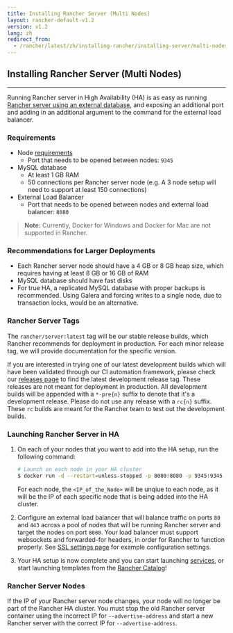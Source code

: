 ```yaml
---
title: Installing Rancher Server (Multi Nodes)
layout: rancher-default-v1.2
version: v1.2
lang: zh
redirect_from:
  - /rancher/latest/zh/installing-rancher/installing-server/multi-nodes/
---
```


## Installing Rancher Server (Multi Nodes)
---

Running Rancher server in High Availability (HA) is as easy as running [Rancher server using an external database]({{site.baseurl}}/rancher/{{page.version}}/{{page.lang}}/installing-rancher/installing-server/#using-an-external-database), and exposing an additional port and adding in an additional argument to the command for the external load balancer.

### Requirements

* Node [requirements]({{site.baseurl}}/rancher/{{page.version}}/{{page.lang}}/installing-rancher/installing-server/#requirements)
    * Port that needs to be opened between nodes: `9345`
* MySQL database
    * At least 1 GB RAM
    * 50 connections per Rancher server node (e.g. A 3 node setup will need to support at least 150 connections)
* External Load Balancer
    * Port that needs to be opened between nodes and external load balancer: `8080`

> **Note:** Currently, Docker for Windows and Docker for Mac are not supported in Rancher.

### Recommendations for Larger Deployments

* Each Rancher server node should have a 4 GB or 8 GB heap size, which requires having at least 8 GB or 16 GB of RAM
* MySQL database should have fast disks
* For true HA, a replicated MySQL database with proper backups is recommended. Using Galera and forcing writes to a single node, due to transaction locks, would be an alternative.

### Rancher Server Tags

The `rancher/server:latest` tag will be our stable release builds, which Rancher recommends for deployment in production. For each minor release tag, we will provide documentation for the specific version.

If you are interested in trying one of our latest development builds which will have been validated through our CI automation framework, please check our [releases page](https://github.com/rancher/rancher/releases) to find the latest development release tag. These releases are not meant for deployment in production. All development builds will be appended with a `*-pre{n}` suffix to denote that it's a development release. Please do not use any release with a `rc{n}` suffix. These `rc` builds are meant for the Rancher team to test out the development builds.

### Launching Rancher Server in HA

1. On each of your nodes that you want to add into the HA setup, run the following command:

   ```bash
   # Launch on each node in your HA cluster
   $ docker run -d --restart=unless-stopped -p 8080:8080 -p 9345:9345 rancher/server --db-host myhost.example.com --db-port 3306 --db-user username --db-pass password --db-name cattle --advertise-address <IP_of_the_Node>
   ```

   For each node, the `<IP_of_the_Node>` will be unqiue to each node, as it will be the IP of each specific node that is being added into the HA cluster.

2. Configure an external load balancer that will balance traffic on ports `80` and `443` across a pool of nodes that will be running Rancher server and target the nodes on port `8080`. Your load balancer must support websockets and forwarded-for headers, in order for Rancher to function properly. See [SSL settings page]({{site.baseurl}}/rancher/{{page.version}}/{{page.lang}}//installing-rancher/installing-server/basic-ssl-config/) for example configuration settings.

3. Your HA setup is now complete and you can start launching [services]({{site.baseurl}}/rancher/{{page.version}}/{{page.lang}}/cattle/adding-services/), or start launching templates from the [Rancher Catalog]({{site.baseurl}}/rancher/{{page.version}}/{{page.lang}}/catalog/)!

### Rancher Server Nodes

If the IP of your Rancher server node changes, your node will no longer be part of the Rancher HA cluster. You must stop the old Rancher server container using the incorrect IP for `--advertise-address` and start a new Rancher server with the correct IP for `--advertise-address`.
